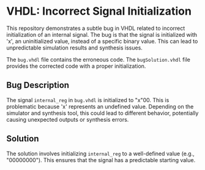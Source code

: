 # VHDL: Incorrect Signal Initialization

This repository demonstrates a subtle bug in VHDL related to incorrect initialization of an internal signal. The bug is that the signal is initialized with 'x', an uninitialized value, instead of a specific binary value.  This can lead to unpredictable simulation results and synthesis issues.

The `bug.vhdl` file contains the erroneous code. The `bugSolution.vhdl` file provides the corrected code with a proper initialization.

## Bug Description
The signal `internal_reg` in `bug.vhdl` is initialized to "x"00. This is problematic because 'x' represents an undefined value.  Depending on the simulator and synthesis tool, this could lead to different behavior, potentially causing unexpected outputs or synthesis errors. 

## Solution
The solution involves initializing `internal_reg` to a well-defined value (e.g., "00000000"). This ensures that the signal has a predictable starting value.

